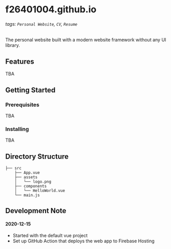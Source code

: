 # f26401004.github.io
###### tags: `Personal Website`, `CV`, `Resume`

The personal website built with a modern website framework without any UI library.

## Features

TBA

## Getting Started

### Prerequisites

TBA

### Installing

TBA

## Directory Structure

```
├── src
    ├── App.vue
    ├── assets
    │   └── logo.png
    ├── components
    │   └── HelloWorld.vue
    └── main.js
```

## Development Note

#### 2020-12-15
* Started with the default vue project
* Set up GitHub Action that deploys the web app to Firebase Hosting



